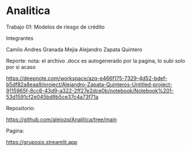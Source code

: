 # Analitica

 Trabajo 01: Modelos de riesgo de crédito


Integrantes

Camilo Andres Granada Mejia
Alejandro Zapata Quintero

Reporte:
nota: el archivo .docx es autogenerado por la pagina, lo subi solo por si acaso

https://deepnote.com/workspace/azq-e466f175-7329-4d52-bdef-b5df82a8eaa9/project/Alejandro-Zapata-Quinteros-Untitled-project-9115965f-8cc6-43d9-a322-2ff27e2dce0b/notebook/Notebook%201-53d1591cf2e045bd9b5ce37c4a73f71a

Repositorio:

https://github.com/alejozq/Analitica/tree/main

Pagina:

https://gruposix.streamlit.app
